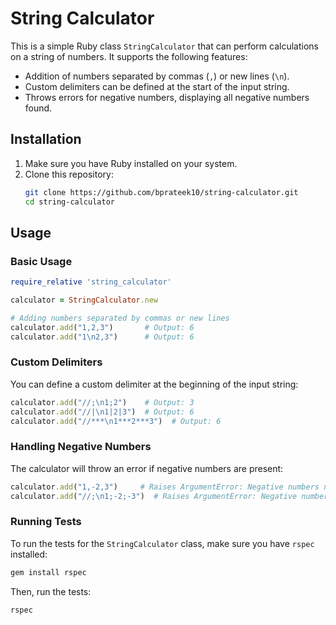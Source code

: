 # String Calculator

This is a simple Ruby class `StringCalculator` that can perform calculations on a string of numbers. It supports the following features:

- Addition of numbers separated by commas (`,`) or new lines (`\n`).
- Custom delimiters can be defined at the start of the input string.
- Throws errors for negative numbers, displaying all negative numbers found.

## Installation

1. Make sure you have Ruby installed on your system.
2. Clone this repository:
   ```bash
   git clone https://github.com/bprateek10/string-calculator.git
   cd string-calculator
   ```

## Usage

### Basic Usage

```ruby
require_relative 'string_calculator'

calculator = StringCalculator.new

# Adding numbers separated by commas or new lines
calculator.add("1,2,3")       # Output: 6
calculator.add("1\n2,3")      # Output: 6
```

### Custom Delimiters

You can define a custom delimiter at the beginning of the input string:

```ruby
calculator.add("//;\n1;2")    # Output: 3
calculator.add("//|\n1|2|3")  # Output: 6
calculator.add("//***\n1***2***3")  # Output: 6
```

### Handling Negative Numbers

The calculator will throw an error if negative numbers are present:

```ruby
calculator.add("1,-2,3")     # Raises ArgumentError: Negative numbers not allowed: -2
calculator.add("//;\n1;-2;-3")  # Raises ArgumentError: Negative numbers not allowed: -2, -3
```

### Running Tests

To run the tests for the `StringCalculator` class, make sure you have `rspec` installed:

```bash
gem install rspec
```

Then, run the tests:

```bash
rspec
```
